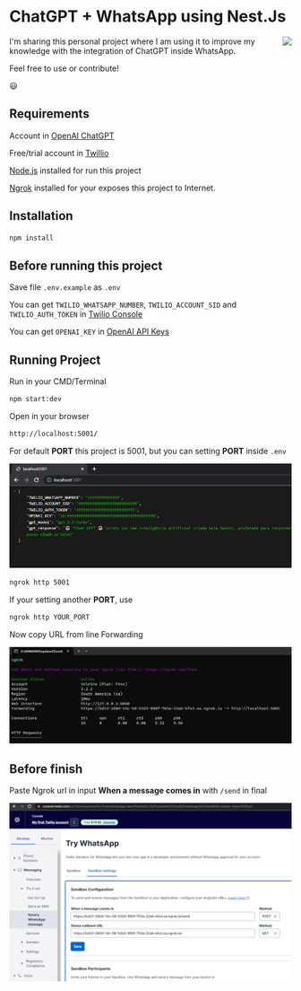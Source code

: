 
# ChatGPT + WhatsApp using Nest.Js

<p align="center">
  <img src="/documentation/video.gif" height="500" style="float: right; margin-left: 20px"/>
</p>


I'm sharing this personal project where I am using it to improve my knowledge with the integration of  ChatGPT inside WhatsApp. 

Feel free to use or contribute! 

😃

## Requirements

Account in [OpenAI ChatGPT](https://chat.openai.com/chat)

Free/trial account in [Twillio](https://console.twilio.com/us1/develop/sms/try-it-out/whatsapp-learn)

[Node.js](https://nodejs.org/) installed for run this project
  
[Ngrok](https://ngrok.com/download) installed for your exposes this project to Internet.

## Installation

```bash
npm install
```

## Before running this project

Save file `.env.example` as `.env`

You can get `TWILIO_WHATSAPP_NUMBER`, `TWILIO_ACCOUNT_SID` and `TWILIO_AUTH_TOKEN` in [Twilio Console](https://console.twilio.com/us1/develop/sms/try-it-out/whatsapp-learn)

You can get `OPENAI_KEY` in [OpenAI API Keys](https://platform.openai.com/account/api-keys)

## Running Project

Run in your CMD/Terminal
```bash
npm start:dev
```

Open in your browser
```bash
http://localhost:5001/
```

For default **PORT** this project is 5001, but you can setting **PORT** inside `.env`

<p align="center">
  <img src="/documentation/images/running-localhost.png" />
</p>

```bash
ngrok http 5001
```

If your setting another **PORT**, use

```bash
ngrok http YOUR_PORT
```

Now copy URL from line Forwarding

<p align="center">
  <img src="/documentation/images/running-ngrok.png" />
</p>

## Before finish

Paste Ngrok url in input **When a message comes in** with `/send` in final

<p align="center">
  <img src="/documentation/images/settting-twilio-ngrok.png" />
</p>